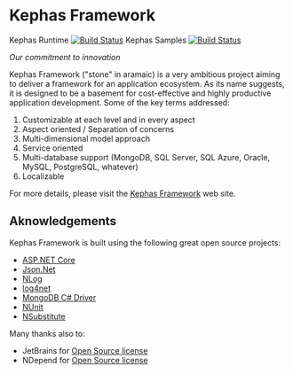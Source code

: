 Kephas Framework
======

Kephas Runtime [![Build Status](https://kephas-framework.visualstudio.com/_apis/public/build/definitions/95b0b065-47ef-49f0-bce5-90b8a019e929/1/badge)](https://kephas-framework.visualstudio.com/_apis/public/build/definitions/95b0b065-47ef-49f0-bce5-90b8a019e929/1/badge)
Kephas Samples [![Build Status](https://kephas-framework.visualstudio.com/_apis/public/build/definitions/95b0b065-47ef-49f0-bce5-90b8a019e929/2/badge)](https://kephas-framework.visualstudio.com/_apis/public/build/definitions/95b0b065-47ef-49f0-bce5-90b8a019e929/2/badge)

*Our commitment to innovation*

Kephas Framework ("stone" in aramaic) is a very ambitious project aiming to deliver a framework for an application ecosystem. As its name suggests, it is designed to be a basement for cost-effective and highly productive application development. Some of the key terms addressed:

1. Customizable at each level and in every aspect
2. Aspect oriented / Separation of concerns
3. Multi-dimensional model approach
4. Service oriented
5. Multi-database support (MongoDB, SQL Server, SQL Azure, Oracle, MySQL, PostgreSQL, whatever)
6. Localizable

For more details, please visit the [Kephas Framework](http://kephas-framework.com/) web site.

## Aknowledgements

Kephas Framework is built using the following great open source projects:

* [ASP.NET Core](https://github.com/aspnet)
* [Json.Net](http://www.newtonsoft.com/json)
* [NLog](http://nlog-project.org/)
* [log4net](https://logging.apache.org/log4net/)
* [MongoDB C# Driver](https://github.com/mongodb/mongo-csharp-driver)
* [NUnit](https://www.nunit.org/)
* [NSubstitute](http://nsubstitute.github.io/)

Many thanks also to:

* JetBrains for [Open Source license](https://www.jetbrains.com/buy/opensource/)
* NDepend for [Open Source license](https://www.ndepend.com/)
